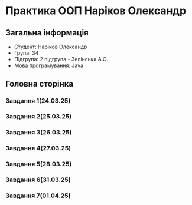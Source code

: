 # Практика ООП Наріков Олександр
## Загальна інформація
- Студент: Наріков Олександр
- Група: 34
- Підгрупа: 2 підгрупа - Зелінська А.О.
- Мова програмування: Java

## Головна сторінка
### Завдання 1(24.03.25)

### Завдання 2(25.03.25)

### Завдання 3(26.03.25)

### Завдання 4(27.03.25)

### Завдання 5(28.03.25)

### Завдання 6(31.03.25)

### Завдання 7(01.04.25)

